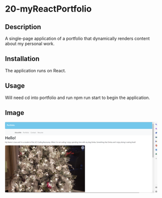 # 20-myReactPortfolio

## Description
A single-page application of a portfolio that dynamically renders content about my personal work.  

## Installation
The application runs on React.

## Usage
Will need cd into portfolio and run npm run start to begin the application. 

## Image

![Portfolio Image](./portfolio/src/assets/images/react_portfolio.png)